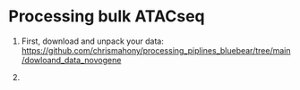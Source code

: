 # Processing bulk ATACseq

1. First, download and unpack your data: https://github.com/chrismahony/processing_piplines_bluebear/tree/main/dowloand_data_novogene

2. 
